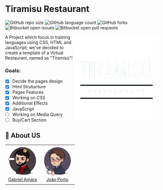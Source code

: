 # Tiramisu Restaurant

![GitHub repo size](https://img.shields.io/github/repo-size/JoaoPorto23/Tiramisu-Restaurant?style=for-the-badge)
![GitHub language count](https://img.shields.io/github/languages/count/JoaoPorto23/Tiramisu-Restaurant?style=for-the-badge)
![GitHub forks](https://img.shields.io/github/forks/JoaoPorto23/Tiramisu-Restaurant?style=for-the-badge)
![Bitbucket open issues](https://img.shields.io/bitbucket/issues/JoaoPorto23/Tiramisu-Restaurant?style=for-the-badge)
![Bitbucket open pull requests](https://img.shields.io/bitbucket/pr-raw/JoaoPorto23/Tiramisu-Restaurant?style=for-the-badge)

<img src="/img/LogoBranco.png" align="right" width=280px>

 A Project which focus in training languages using CSS, HTML and JavaScript; we've decided to create a template of a Virtual Restaurant, named as "Tiramisú"!


### Goals:

- [x] Decide the pages design
- [x] Html Strutucture
- [x] Pages Features
- [x] Working on CSS
- [x] Additional Effects
- [x] JavaScript
- [ ] Working on Media Query
- [ ] Buy/Cart Section

## :purple_heart: About US

<table>
  <tr>
    <td align="center">
      <a href="#">
        <img src="img/Capamara.png" width="100px;" alt="Gabriel Amara Photo"/><br>
        <sub>
          <a href="https://github.com/Capamara%22%3E"<b>Gabriel Amara</b></a>
        </sub>
      </a>
    </td>
    <td align="center">
      <a href="#">
        <img src="img/JoaoPorto23.png" width="100px;" alt="Joao Porto Photo"/><br>
        <sub>
           <a href="https://github.com/JoaoPorto23%22%3E"<b>João Porto</b></a>
        </sub>
      </a>
    </td>
  </tr>
</table>
